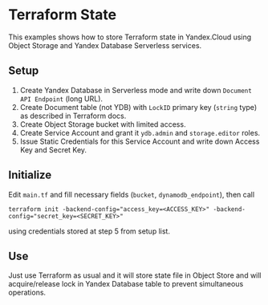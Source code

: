 # Terraform State

This examples shows how to store Terraform state in Yandex.Cloud using
Object Storage and Yandex Database Serverless services.

## Setup

1. Create Yandex Database in Serverless mode and write down `Document API Endpoint` (long URL).
2. Create Document table (not YDB) with `LockID` primary key (`string` type) as described in Terraform docs.
3. Create Object Storage bucket with limited access.
4. Create Service Account and grant it `ydb.admin` and `storage.editor` roles.
5. Issue Static Credentials for this Service Account and write down Access Key and Secret Key.

## Initialize

Edit `main.tf` and fill necessary fields (`bucket`, `dynamodb_endpoint`), then call

    terraform init -backend-config="access_key=<ACCESS_KEY>" -backend-config="secret_key=<SECRET_KEY>"

using credentials stored at step 5 from setup list.

## Use

Just use Terraform as usual and it will store state file in Object Store and will acquire/release
lock in Yandex Database table to prevent simultaneous operations.
